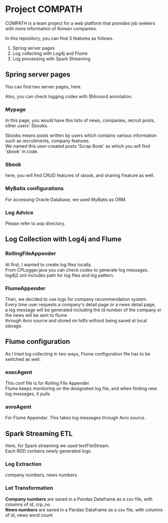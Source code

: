 # Project COMPATH

COMPATH is a team project for a web platform that provides job seekers with more information of Korean companies. 

In this repository, you can find 3 features as follows.

1. Spring server pages
2. Log collecting with Log4j and Flume
3. Log processing with Spark Streaming

## Spring server pages

You can find two server pages, here.

Also, you can check logging codes with @Around annotation.

### Mypage
In this page, you would have this lists of news, companies, recruit posts, other users' Sbooks.

Sbooks means posts written by users which contains various information such as recruitments, company features.   
We named this user-created posts 'Scrap Book' as which you will find 'sbook' in code.  

### Sbook
here, you will find CRUD features of sbook, and sharing freature as well.

### MyBatis configurations
For accessing Oracle Database, we used MyBatis as ORM.

### Log Advice
Please refer to aop directory.



## Log Collection with Log4j and Flume

### RollingFileAppender

At first, I wanted to create log files locally.  
From CPLogger.java you can check codes to generate log messages.  
log4j2.xml includes path for log files and log pattern.   

### FlumeAppender

Then, we decided to use logs for company recommendation system.   
Every time user requests a company's detail page or a news detail page,   
a log message will be generated including the id number of the company or the news will be sent to flume   
through Avro source and stored on hdfs without being saved at local storage.   



## Flume configuration

As I tried log collecting in two ways, Flume configuration file has to be switched as well. 

### execAgent

This conf file is for Rolling File Appender.   
Flume keeps monitoring on the designated log file, and when finding new log messages, it pulls 

### avroAgent

For Flume Appender. This takes log messages through Avro source. 



## Spark Streaming ETL

Here, for Spark streaming we used textFileStream.  
Each RDD contains newly generated logs.  

### Log Extraction
company numbers, news numbers
### Lot Transformation
**Company numbers** are saved in a Pandas Dataframe as a csv file, with columns of id, crp_no  
**News numbers** are saved in a Pandas Dataframe as a csv file, with columns of id, news word count
